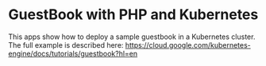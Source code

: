 # GuestBook with PHP and Kubernetes

This apps show how to deploy a sample guestbook in a Kubernetes cluster.
The full example is described here: https://cloud.google.com/kubernetes-engine/docs/tutorials/guestbook?hl=en
